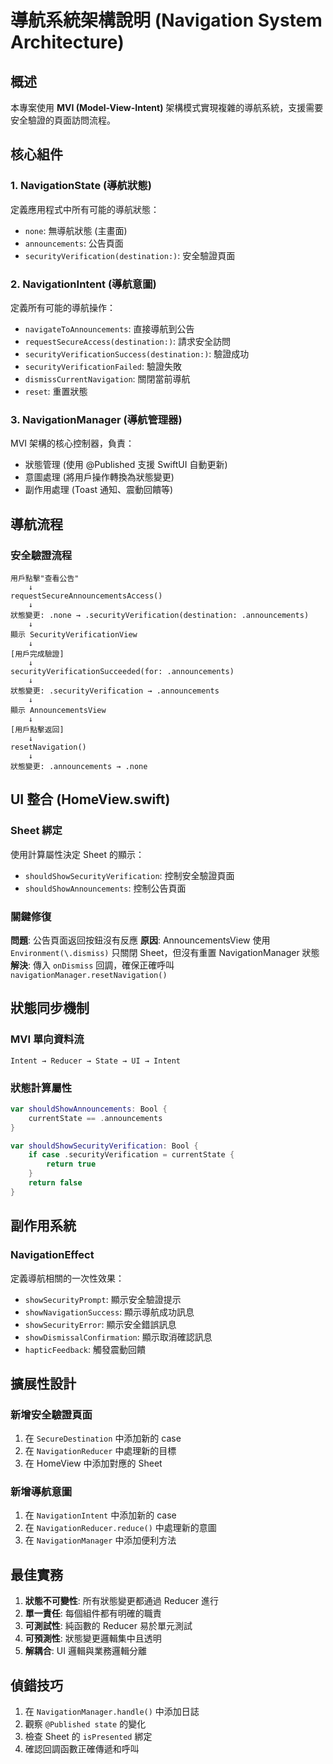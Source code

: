 # 導航系統架構說明 (Navigation System Architecture)

## 概述
本專案使用 **MVI (Model-View-Intent)** 架構模式實現複雜的導航系統，支援需要安全驗證的頁面訪問流程。

## 核心組件

### 1. NavigationState (導航狀態)
定義應用程式中所有可能的導航狀態：
- `none`: 無導航狀態 (主畫面)
- `announcements`: 公告頁面
- `securityVerification(destination:)`: 安全驗證頁面

### 2. NavigationIntent (導航意圖)
定義所有可能的導航操作：
- `navigateToAnnouncements`: 直接導航到公告
- `requestSecureAccess(destination:)`: 請求安全訪問
- `securityVerificationSuccess(destination:)`: 驗證成功
- `securityVerificationFailed`: 驗證失敗
- `dismissCurrentNavigation`: 關閉當前導航
- `reset`: 重置狀態

### 3. NavigationManager (導航管理器)
MVI 架構的核心控制器，負責：
- 狀態管理 (使用 @Published 支援 SwiftUI 自動更新)
- 意圖處理 (將用戶操作轉換為狀態變更)
- 副作用處理 (Toast 通知、震動回饋等)

## 導航流程

### 安全驗證流程
```
用戶點擊"查看公告" 
    ↓
requestSecureAnnouncementsAccess()
    ↓
狀態變更: .none → .securityVerification(destination: .announcements)
    ↓
顯示 SecurityVerificationView
    ↓
[用戶完成驗證]
    ↓
securityVerificationSucceeded(for: .announcements)
    ↓
狀態變更: .securityVerification → .announcements
    ↓
顯示 AnnouncementsView
    ↓
[用戶點擊返回]
    ↓
resetNavigation()
    ↓
狀態變更: .announcements → .none
```

## UI 整合 (HomeView.swift)

### Sheet 綁定
使用計算屬性決定 Sheet 的顯示：
- `shouldShowSecurityVerification`: 控制安全驗證頁面
- `shouldShowAnnouncements`: 控制公告頁面

### 關鍵修復
**問題**: 公告頁面返回按鈕沒有反應
**原因**: AnnouncementsView 使用 `Environment(\.dismiss)` 只關閉 Sheet，但沒有重置 NavigationManager 狀態
**解決**: 傳入 `onDismiss` 回調，確保正確呼叫 `navigationManager.resetNavigation()`

## 狀態同步機制

### MVI 單向資料流
```
Intent → Reducer → State → UI → Intent
```

### 狀態計算屬性
```swift
var shouldShowAnnouncements: Bool {
    currentState == .announcements
}

var shouldShowSecurityVerification: Bool {
    if case .securityVerification = currentState {
        return true
    }
    return false
}
```

## 副作用系統

### NavigationEffect
定義導航相關的一次性效果：
- `showSecurityPrompt`: 顯示安全驗證提示
- `showNavigationSuccess`: 顯示導航成功訊息
- `showSecurityError`: 顯示安全錯誤訊息
- `showDismissalConfirmation`: 顯示取消確認訊息
- `hapticFeedback`: 觸發震動回饋

## 擴展性設計

### 新增安全驗證頁面
1. 在 `SecureDestination` 中添加新的 case
2. 在 `NavigationReducer` 中處理新的目標
3. 在 HomeView 中添加對應的 Sheet

### 新增導航意圖
1. 在 `NavigationIntent` 中添加新的 case
2. 在 `NavigationReducer.reduce()` 中處理新的意圖
3. 在 `NavigationManager` 中添加便利方法

## 最佳實務

1. **狀態不可變性**: 所有狀態變更都通過 Reducer 進行
2. **單一責任**: 每個組件都有明確的職責
3. **可測試性**: 純函數的 Reducer 易於單元測試
4. **可預測性**: 狀態變更邏輯集中且透明
5. **解耦合**: UI 邏輯與業務邏輯分離

## 偵錯技巧

1. 在 `NavigationManager.handle()` 中添加日誌
2. 觀察 `@Published state` 的變化
3. 檢查 Sheet 的 `isPresented` 綁定
4. 確認回調函數正確傳遞和呼叫